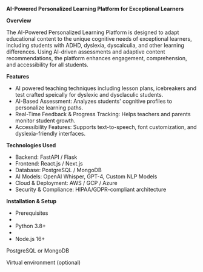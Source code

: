 **AI-Powered Personalized Learning Platform for Exceptional Learners**

**Overview**

The AI-Powered Personalized Learning Platform is designed to adapt educational content to the unique cognitive needs of exceptional learners, including students with ADHD, dyslexia, dyscalculia, and other learning differences. Using AI-driven assessments and adaptive content recommendations, the platform enhances engagement, comprehension, and accessibility for all students.

**Features**

- AI powered teaching techniques including lesson plans, icebreakers and test crafted speically for dyslexic and dysclaculic students.
- AI-Based Assessment: Analyzes students' cognitive profiles to personalize learning paths.
- Real-Time Feedback & Progress Tracking: Helps teachers and parents monitor student growth.
- Accessibility Features: Supports text-to-speech, font customization, and dyslexia-friendly interfaces.


**Technologies Used**

- Backend: FastAPI / Flask
- Frontend: React.js / Next.js
- Database: PostgreSQL / MongoDB
- AI Models: OpenAI Whisper, GPT-4, Custom NLP Models
- Cloud & Deployment: AWS / GCP / Azure
- Security & Compliance: HIPAA/GDPR-compliant architecture


**Installation & Setup**

- Prerequisites
- 
- Python 3.8+
- 
- Node.js 16+

PostgreSQL or MongoDB

Virtual environment (optional)